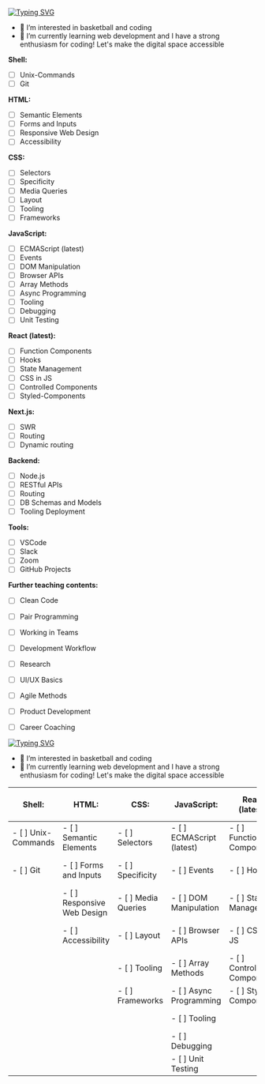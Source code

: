 [![Typing SVG](https://readme-typing-svg.demolab.com?font=Fira+Code&pause=1000&random=false&width=435&lines=My+name+is+Andreas&color=%23FF0000)](https://git.io/typing-svg)
- 👀 I’m interested in basketball and coding
- 🌱 I’m currently learning web development
and I have a strong enthusiasm for coding! Let's make the digital space accessible


**Shell:**                              

- [ ] Unix-Commands 
- [ ] Git

**HTML:**

- [ ] Semantic Elements
- [ ] Forms and Inputs
- [ ] Responsive Web Design
- [ ] Accessibility

**CSS:**

- [ ] Selectors 
- [ ] Specificity 
- [ ] Media Queries 
- [ ] Layout 
- [ ] Tooling 
- [ ] Frameworks

**JavaScript:**

- [ ] ECMAScript (latest)
- [ ] Events
- [ ] DOM Manipulation
- [ ] Browser APIs
- [ ] Array Methods
- [ ] Async Programming 
- [ ] Tooling
- [ ] Debugging
- [ ] Unit Testing

**React (latest):**

- [ ] Function Components
- [ ] Hooks
- [ ] State Management
- [ ] CSS in JS
- [ ] Controlled Components
- [ ] Styled-Components

**Next.js:**

- [ ] SWR
- [ ] Routing
- [ ] Dynamic routing

**Backend:**

- [ ] Node.js
- [ ] RESTful APIs
- [ ] Routing
- [ ] DB Schemas and Models
- [ ] Tooling Deployment

**Tools:**

- [ ] VSCode
- [ ] Slack
- [ ] Zoom
- [ ] GitHub Projects 

**Further teaching contents:**

- [ ] Clean Code
- [ ] Pair Programming 
- [ ] Working in Teams
- [ ] Development Workflow
- [ ] Research
- [ ] UI/UX Basics
- [ ] Agile Methods
- [ ] Product Development
- [ ] Career Coaching



[![Typing SVG](https://readme-typing-svg.demolab.com?font=Fira+Code&pause=1000&random=false&width=435&lines=My+name+is+Andreas&color=%23FF0000)](https://git.io/typing-svg)
- 👀 I’m interested in basketball and coding
- 🌱 I’m currently learning web development
and I have a strong enthusiasm for coding! Let's make the digital space accessible

| **Shell:** | **HTML:** | **CSS:** | **JavaScript:** | **React (latest):** | **Next.js:** | **Backend:** | **Tools:** | **Further teaching contents:** |
|------------|-----------|----------|-----------------|---------------------|--------------|--------------|------------|---------------------------------|
| - [ ] Unix-Commands | - [ ] Semantic Elements | - [ ] Selectors | - [ ] ECMAScript (latest) | - [ ] Function Components | - [ ] SWR | - [ ] Node.js | - [ ] VSCode | - [ ] Clean Code |
| - [ ] Git | - [ ] Forms and Inputs | - [ ] Specificity | - [ ] Events | - [ ] Hooks | - [ ] Routing | - [ ] RESTful APIs | - [ ] Slack | - [ ] Pair Programming |
| | - [ ] Responsive Web Design | - [ ] Media Queries | - [ ] DOM Manipulation | - [ ] State Management | - [ ] Dynamic routing | - [ ] Routing | - [ ] Zoom | - [ ] Working in Teams |
| | - [ ] Accessibility | - [ ] Layout | - [ ] Browser APIs | - [ ] CSS in JS | | - [ ] DB Schemas and Models | - [ ] GitHub Projects | - [ ] Development Workflow |
| | | - [ ] Tooling | - [ ] Array Methods | - [ ] Controlled Components | | - [ ] Tooling Deployment | | - [ ] Research |
| | | - [ ] Frameworks | - [ ] Async Programming | - [ ] Styled-Components | | | | - [ ] UI/UX Basics |
| | | | - [ ] Tooling | | | | | - [ ] Agile Methods |
| | | | - [ ] Debugging | | | | | - [ ] Product Development |
| | | | - [ ] Unit Testing | | | | | - [ ] Career Coaching |





<!---
Andreas-Gottwald/Andreas-Gottwald is a ✨ special ✨ repository because its `README.md` (this file) appears on your GitHub profile.
You can click the Preview link to take a look at your changes.
--->
